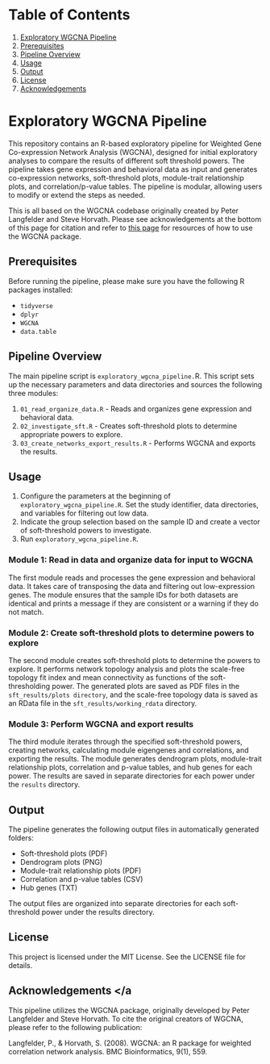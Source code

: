 # Table of Contents
1. [Exploratory WGCNA Pipeline](#exploratory-wgcna-pipeline)
2. [Prerequisites](#prerequisites)
3. [Pipeline Overview](#pipeline-overview)
4. [Usage](#usage)
5. [Output](#output)
6. [License](#license)
7. [Acknowledgements](#acknowledgements)

# Exploratory WGCNA Pipeline <a name="exploratory-wgcna-pipeline"></a>
This repository contains an R-based exploratory pipeline for Weighted Gene Co-expression Network Analysis (WGCNA), designed for initial exploratory analyses to compare the results of different soft threshold powers. The pipeline takes gene expression and behavioral data as input and generates co-expression networks, soft-threshold plots, module-trait relationship plots, and correlation/p-value tables. The pipeline is modular, allowing users to modify or extend the steps as needed.

This is all based on the WGCNA codebase originally created by Peter Langfelder and Steve Horvath. Please see acknowledgements at the bottom of this page for citation and refer to [this page](https://horvath.genetics.ucla.edu/html/CoexpressionNetwork/Rpackages/WGCNA/) for resources of how to use the WGCNA package.

## Prerequisites <a name="prerequisites"></a>
Before running the pipeline, please make sure you have the following R packages installed:

* `tidyverse`
* `dplyr`
* `WGCNA`
* `data.table`

## Pipeline Overview <a name="pipeline-overview"></a>
The main pipeline script is `exploratory_wgcna_pipeline.`R. This script sets up the necessary parameters and data directories and sources the following three modules:

1. `01_read_organize_data.R` - Reads and organizes gene expression and behavioral data.
2. `02_investigate_sft.R` - Creates soft-threshold plots to determine appropriate powers to explore.
3. `03_create_networks_export_results.R` - Performs WGCNA and exports the results.

## Usage <a name="usage"></a>
1. Configure the parameters at the beginning of `exploratory_wgcna_pipeline.R`. Set the study identifier, data directories, and variables for filtering out low data.
2. Indicate the group selection based on the sample ID and create a vector of soft-threshold powers to investigate.
3. Run `exploratory_wgcna_pipeline.R`.

### Module 1: Read in data and organize data for input to WGCNA
The first module reads and processes the gene expression and behavioral data. It takes care of transposing the data and filtering out low-expression genes. The module ensures that the sample IDs for both datasets are identical and prints a message if they are consistent or a warning if they do not match.

### Module 2: Create soft-threshold plots to determine powers to explore
The second module creates soft-threshold plots to determine the powers to explore. It performs network topology analysis and plots the scale-free topology fit index and mean connectivity as functions of the soft-thresholding power. The generated plots are saved as PDF files in the `sft_results/plots directory`, and the scale-free topology data is saved as an RData file in the `sft_results/working_rdata` directory.

### Module 3: Perform WGCNA and export results
The third module iterates through the specified soft-threshold powers, creating networks, calculating module eigengenes and correlations, and exporting the results. The module generates dendrogram plots, module-trait relationship plots, correlation and p-value tables, and hub genes for each power. The results are saved in separate directories for each power under the `results` directory.

## Output <a name="output"></a>
The pipeline generates the following output files in automatically generated folders:

* Soft-threshold plots (PDF)
* Dendrogram plots (PNG)
* Module-trait relationship plots (PDF)
* Correlation and p-value tables (CSV)
* Hub genes (TXT)

The output files are organized into separate directories for each soft-threshold power under the results directory.

## License <a name="license"></a>
This project is licensed under the MIT License. See the LICENSE file for details.

## Acknowledgements <a name = "acknowledgements"></a
This pipeline utilizes the WGCNA package, originally developed by Peter Langfelder and Steve Horvath. To cite the original creators of WGCNA, please refer to the following publication:

Langfelder, P., & Horvath, S. (2008). WGCNA: an R package for weighted correlation network analysis. BMC Bioinformatics, 9(1), 559.
